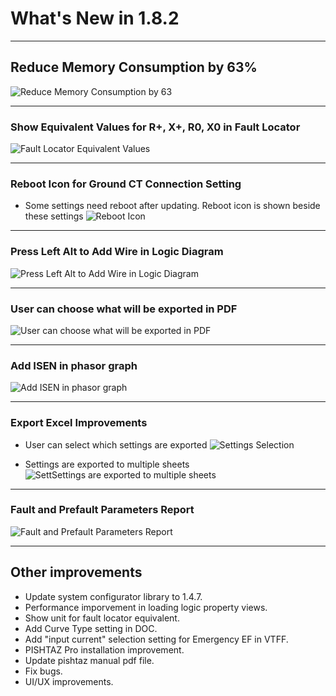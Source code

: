 # What's New in 1.8.2

---

## Reduce Memory Consumption by 63%

![Reduce Memory Consumption by 63](../../images/release-notes/v1.8.2/memory_consumption.jpg)

---

### Show Equivalent Values for R+, X+, R0, X0 in Fault Locator

![Fault Locator Equivalent Values](../../images/release-notes/v1.8.2/fault_locator_equivalent.jpg)

---

### Reboot Icon for Ground CT Connection Setting

- Some settings need reboot after updating. Reboot icon is shown beside these settings
![Reboot Icon](../../images/release-notes/v1.8.2/reboot_icon.jpg)

---

### Press Left Alt to Add Wire in Logic Diagram

![Press Left Alt to Add Wire in Logic Diagram](../../images/release-notes/v1.8.2/logic_preview_connection.jpg)

---

### User can choose what will be exported in PDF

![User can choose what will be exported in PDF](../../images/release-notes/v1.8.2/report_settings_selection.jpg)

---

### Add ISEN in phasor graph

![Add ISEN in phasor graph](../../images/release-notes/v1.8.2/ISEN.jpg)

---

### Export Excel Improvements

- User can select which settings are exported
![Settings Selection](../../images/release-notes/v1.8.2/excel_settings_selection.jpg)

- Settings are exported to multiple sheets
![SettSettings are exported to multiple sheets](../../images/release-notes/v1.8.2/excel_sheets.jpg)

---

### Fault and Prefault Parameters Report

![Fault and Prefault Parameters Report](../../images/release-notes/v1.8.2/prefault_report.jpg)

---

## Other improvements

- Update system configurator library to 1.4.7.
- Performance imporvement in loading logic property views.
- Show unit for fault locator equivalent.
- Add Curve Type setting in DOC.
- Add "input current" selection setting for Emergency EF in VTFF.
- PISHTAZ Pro installation improvement.
- Update pishtaz manual pdf file.
- Fix bugs.
- UI/UX improvements.
